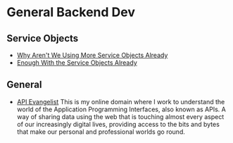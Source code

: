 # General Backend Dev

## Service Objects

- [Why Aren't We Using More Service Objects Already](https://aaronlasseigne.com/2017/11/08/why-arent-we-using-more-service-objects-already/)
- [Enough With the Service Objects Already](https://avdi.codes/service-objects/)

## General

- [API Evangelist](https://apievangelist.com/)
  This is my online domain where I work to understand the world of the Application Programming Interfaces, also known as APIs. A way of sharing data using the web that is touching almost every aspect of our increasingly digital lives, providing access to the bits and bytes that make our personal and professional worlds go round.

